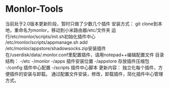 # Monlor-Tools
当前处于2.0版本更新阶段，暂时只做了少数几个插件
安装方式：
	git clone到本地，重命名为monlor，移动到小米路由器/etc/文件夹
	运行/etc/monlor/scripts/init.sh初始化插件中心
	/etc/monlor/scripts/appmanage.sh add /etc/monlor/appstore/shadowsocks.zip安装插件
	在/userdisk/data/.monlor.conf里配置插件，请用notepad++编辑配置文件
目录结构：
	-/etc
		-/monlor
			-/apps    插件安装位置
			-/appstore    存放插件压缩包
			-/config    插件中心配置
			-/scripts    插件中心脚本
更新内容：
	独立化每个插件，方便插件的安装与卸载。
	通过配置文件安装，修改，卸载插件，简化插件中心管理方式。
